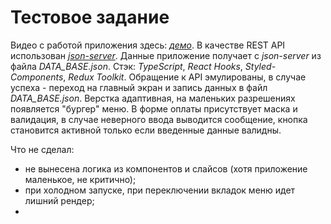 # Тестовое задание
Видео с работой приложения здесь: [*демо*](https://youtu.be/8Q1WXoCWqNs).
В качестве REST API использован [*json-server*](https://www.npmjs.com/package/json-server).
Данные приложение получает с *json-server* из файла *DATA_BASE.json*.
Стэк: *TypeScript*, *React Hooks*, *Styled-Components*, *Redux Toolkit*.
Обращение к API эмулированы, в случае успеха - переход на главный экран и запись данных в файл *DATA_BASE.json*.
Верстка адаптивная, на маленьких разрешениях появляется "бургер" меню.
В форме оплаты присутствует маска и валидация, в случае неверного ввода выводится сообщение, 
кнопка становится активной только если введенные данные валидны.

Что не сделал:
 - не вынесена логика из компонентов и слайсов (хотя приложение маленькое, не критично);
 - при холодном запуске, при переключении вкладок меню идет лишний рендер;
 - 
